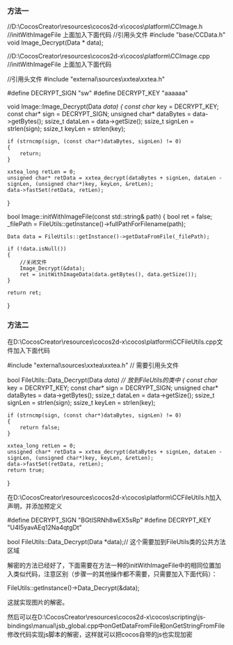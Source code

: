 ### 方法一
        
//D:\CocosCreator\resources\cocos2d-x\cocos\platform\CCImage.h
//initWithImageFile 上面加入下面代码
//引用头文件 
#include "base/CCData.h"
void Image_Decrypt(Data * data);

//D:\CocosCreator\resources\cocos2d-x\cocos\platform\CCImage.cpp
//initWithImageFile 上面加入下面代码
    
//引用头文件 
#include "external\sources\xxtea\xxtea.h"

#define DECRYPT_SIGN "sw"
#define DECRYPT_KEY "aaaaaa"

void Image::Image_Decrypt(Data *data)
{
	const char* key = DECRYPT_KEY;
	const char* sign = DECRYPT_SIGN;
	unsigned char* dataBytes = data->getBytes();
	ssize_t dataLen = data->getSize();
	ssize_t signLen = strlen(sign);
	ssize_t keyLen = strlen(key);

	if (strncmp(sign, (const char*)dataBytes, signLen) != 0)
	{
		return;
	}

	xxtea_long retLen = 0;
	unsigned char* retData = xxtea_decrypt(dataBytes + signLen, dataLen - signLen, (unsigned char*)key, keyLen, &retLen);
	data->fastSet(retData, retLen);
}
    
bool Image::initWithImageFile(const std::string& path)
{
    bool ret = false;
    _filePath = FileUtils::getInstance()->fullPathForFilename(path);

    Data data = FileUtils::getInstance()->getDataFromFile(_filePath);

    if (!data.isNull())
    {           
		//关闭文件
		Image_Decrypt(&data);
        ret = initWithImageData(data.getBytes(), data.getSize());
    }

    return ret;
}
    
### 方法二
    
在D:\CocosCreator\resources\cocos2d-x\cocos\platform\CCFileUtils.cpp文件加入下面代码

#include "external\sources\xxtea\xxtea.h" // 需要引用头文件
    
bool FileUtils::Data_Decrypt(Data *data) // 放到FileUtils的类中
{
	const char* key = DECRYPT_KEY;
	const char* sign = DECRYPT_SIGN;
	unsigned char* dataBytes = data->getBytes();
	ssize_t dataLen = data->getSize();
	ssize_t signLen = strlen(sign);
	ssize_t keyLen = strlen(key);

	if (strncmp(sign, (const char*)dataBytes, signLen) != 0)
	{
		return false;
	}

	xxtea_long retLen = 0;
	unsigned char* retData = xxtea_decrypt(dataBytes + signLen, dataLen - signLen, (unsigned char*)key, keyLen, &retLen);
	data->fastSet(retData, retLen);
	return true;
}
    
在D:\CocosCreator\resources\cocos2d-x\cocos\platform\CCFileUtils.h加入声明，并添加预定义
    
#define DECRYPT_SIGN "BGtISRNh8wEX5sRp"
#define DECRYPT_KEY "U4I5yavAEq12Na4qtgDt"
    

bool FileUtils::Data_Decrypt(Data *data);// 这个需要加到FileUtils类的公共方法区域



解密的方法已经好了，下面需要在方法一种的initWithImageFile中的相同位置加入类似代码，注意区别（步骤一的其他操作都不需要，只需要加入下面代码）：

FileUtils::getInstance()->Data_Decrypt(&data);

这就实现图片的解密。

然后可以在D:\CocosCreator\resources\cocos2d-x\cocos\scripting\js-bindings\manual\jsb_global.cpp中onGetDataFromFile和onGetStringFromFile修改代码实现js脚本的解密，这样就可以把cocos自带的js也实现加密
    